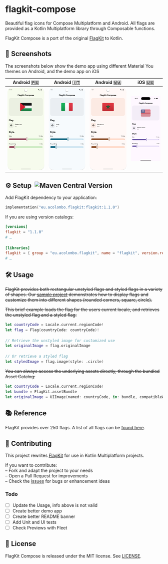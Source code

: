 # flagkit-compose &nbsp;

Beautiful flag icons for Compose Multiplatform and Android. All flags are provided as a Kotlin Multiplatform library through Composable functions.

FlagKit Compose is a port of the original [FlagKit](https://github.com/madebybowtie/FlagKit) to Kotlin.

## 📸 Screenshots

The screenshots below show the demo app using different Material You themes on Android, and the demo app on iOS

| Android 🇵🇸                                    | Android 🇮🇹                                    | Android 🇲🇦                                     | iOS 🇺🇸                                |
|-----------------------------------------------|-----------------------------------------------|-----------------------------------------------|---------------------------------------|
| ![Android-PS](docs/screenshot-android-ps.png) | ![Android-IT](docs/screenshot-android-it.png) | ![Android-MA](docs/screenshot-android-ma.png) | ![iOS-US](docs/screenshot-ios-us.png) |

## ⚙️ Setup  ![Maven Central Version](https://img.shields.io/maven-central/v/eu.acolombo.flagkit/flagkit)
Add FlagKit dependency to your application:

```gradle.kts
implementation("eu.acolombo.flagkit:flagkit:1.1.0")
```

If you are using version catalogs:

```toml
[versions]
flagkit = "1.1.0"
# …

[libraries]
flagkit = { group = "eu.acolombo.flagkit", name = "flagkit", version.ref = "flagkit" }
# …
```

## 🛠️ Usage
 ~~FlagKit provides both rectangular unstyled flags and styled flags in a variety of shapes. Our [sample project](Sources/Swift/FlagKitDemo-iOS) demonstrates how to display flags and customize them into different shapes (rounded corners, square, circle).~~

 ~~This brief example loads the flag for the users current locale, and retrieves the unstyled flag and a styled flag:~~

```swift
let countryCode = Locale.current.regionCode!
let flag = Flag(countryCode: countryCode)!

// Retrieve the unstyled image for customized use
let originalImage = flag.originalImage

// Or retrieve a styled flag
let styledImage = flag.image(style: .circle)
```

 ~~You can always access the underlying assets directly, through the bundled Asset Catalog:~~

```swift
let countryCode = Locale.current.regionCode!
let bundle = FlagKit.assetBundle
let originalImage = UIImage(named: countryCode, in: bundle, compatibleWith: nil)
```

## 📚 Reference

FlagKit provides over 250 flags. A list of all flags can be [found here](assets/Flags.md).

## 🤝 Contributing

This project rewrites [FlagKit](https://github.com/madebybowtie/FlagKit) for use in Kotlin Multiplatform projects.

If you want to contribute:  
– Fork and adapt the project to your needs  
– Open a Pull Request for improvements  
– Check the [issues](/../../issues) for bugs or enhancement ideas

### Todo

- [ ] Update the Usage, info above is not valid
- [ ] Create better demo app
- [ ] Create better README banner
- [ ] Add Unit and UI tests
- [ ] Check Previews with Fleet

## 📄 License

FlagKit Compose is released under the MIT license. See
[LICENSE](https://github.com/acolombo11/flagkit-compose/blob/master/LICENSE).
